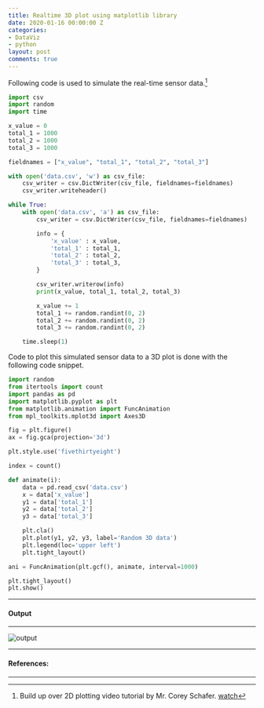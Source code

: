```yaml
---
title: Realtime 3D plot using matplotlib library
date: 2020-01-16 00:00:00 Z
categories:
- DataViz
- python
layout: post
comments: true
---
```


Following code is used to simulate the real-time sensor data.[^1]

~~~python
import csv
import random
import time

x_value = 0
total_1 = 1000
total_2 = 1000
total_3 = 1000

fieldnames = ["x_value", "total_1", "total_2", "total_3"]

with open('data.csv', 'w') as csv_file:
    csv_writer = csv.DictWriter(csv_file, fieldnames=fieldnames)
    csv_writer.writeheader()

while True:
    with open('data.csv', 'a') as csv_file:
        csv_writer = csv.DictWriter(csv_file, fieldnames=fieldnames)

        info = {
            'x_value' : x_value,
            'total_1' : total_1,
            'total_2' : total_2,
            'total_3' : total_3,
        }

        csv_writer.writerow(info)
        print(x_value, total_1, total_2, total_3)

        x_value += 1
        total_1 += random.randint(0, 2)
        total_2 += random.randint(0, 2)
        total_3 += random.randint(0, 2)

    time.sleep(1)

~~~


Code to plot this simulated sensor data to a 3D plot is done with the following code snippet.

~~~python
import random
from itertools import count
import pandas as pd
import matplotlib.pyplot as plt
from matplotlib.animation import FuncAnimation
from mpl_toolkits.mplot3d import Axes3D

fig = plt.figure()
ax = fig.gca(projection='3d')

plt.style.use('fivethirtyeight')

index = count()

def animate(i):
    data = pd.read_csv('data.csv')
    x = data['x_value']
    y1 = data['total_1']
    y2 = data['total_2']
    y3 = data['total_3']

    plt.cla()
    plt.plot(y1, y2, y3, label='Random 3D data')
    plt.legend(loc='upper left')
    plt.tight_layout()

ani = FuncAnimation(plt.gcf(), animate, interval=1000)

plt.tight_layout()
plt.show()

~~~

-----------------------
#### Output
-----------------------
![output](/static/projects/Peek2.gif)


-----------------------
#### References:
-----------------------
[^1]: Build up over 2D plotting video tutorial by Mr. Corey Schafer. [watch](https://www.youtube.com/watch?v=Ercd-Ip5PfQ)

